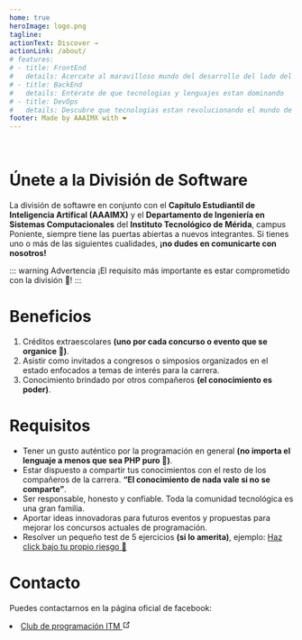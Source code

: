 ```yaml
---
home: true
heroImage: logo.png
tagline: 
actionText: Discover →
actionLink: /about/
# features:
# - title: FrontEnd
#   details: Acercate al maravilloso mundo del desarrollo del lado del cliente
# - title: BackEnd
#   details: Entérate de que tecnologias y lenguajes estan dominando 
# - title: DevOps
#   details: Descubre que tecnologias estan revolucionando el mundo de la automatización de depliegue
footer: Made by AAAIMX with ❤️ 
---
```


<br>

# Únete a la **División de Software**

La división de softawre en conjunto con el **Capítulo Estudiantil de Inteligencia Artifical (AAAIMX)** y el **Departamento de Ingeniería en Sistemas Computacionales** del **Instituto Tecnológico de Mérida**, campus Poniente, siempre tiene las puertas abiertas a nuevos integrantes. Si tienes uno o más de las siguientes cualidades, **¡no dudes en comunicarte con nosotros!**

::: warning Advertencia
¡El requisito más importante es estar comprometido con la división :ghost:!
:::

# Beneficios

1. Créditos extraescolares **(uno por cada concurso o evento que se organice :tada:)**.
2. Asistir como invitados a congresos o simposios organizados en el estado
   enfocados a temas de interés para la carrera.
3. Conocimiento brindado por otros compañeros **(el conocimiento es poder)**.

# Requisitos

- Tener un gusto auténtico por la programación en general **(no importa el lenguaje a menos que sea PHP puro :eyes:)**.
- Estar dispuesto a compartir tus conocimientos con el resto de los
  compañeros de la carrera. **“El conocimiento de nada vale si no se
  comparte”**.
- Ser responsable, honesto y confiable. Toda la comunidad tecnológica es
  una gran familia.
- Aportar ideas innovadoras para futuros eventos y propuestas para mejorar
  los concursos actuales de programación.
- Resolver un pequeño test de 5 ejercicios **(si lo amerita)**, ejemplo: <a target="_blank" href="https://www.dropbox.com/s/w44kd31ot71tdy6/Ajedrez.docx?dl=0" rel="noopener noreferrer"> Haz click bajo tu propio riesgo :space_invader: </a>

# Contacto

Puedes contactarnos en la página oficial de facebook:

<li><a target="_blank" href="https://www.facebook.com/ClubPrograITM" rel="noopener noreferrer">Club de programación ITM <svg xmlns="http://www.w3.org/2000/svg" aria-hidden="true" x="0px" y="0px" viewBox="0 0 100 100" width="15" height="15" class="icon outbound"><path fill="currentColor" d="M18.8,85.1h56l0,0c2.2,0,4-1.8,4-4v-32h-8v28h-48v-48h28v-8h-32l0,0c-2.2,0-4,1.8-4,4v56C14.8,83.3,16.6,85.1,18.8,85.1z"></path> <polygon fill="currentColor" points="45.7,48.7 51.3,54.3 77.2,28.5 77.2,37.2 85.2,37.2 85.2,14.9 62.8,14.9 62.8,22.9 71.5,22.9"></polygon></svg></a> </li>



